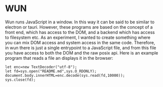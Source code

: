 # WUN

Wun runs JavaScript in a window. In this way it can be said to be similar to electron or tauri. However, these programs are based on the concept of a front end, which has access to the DOM, and a backend which has access to filesystem etc. As an experiment, I wanted to create something where you can mix DOM access and system access in the same code. Therefore, in wun there is just a single entrypoint to a JavaScript file, and from this file you have access to both the DOM and the raw posix api. Here is an example program that reads a file an displays it in the browser:

    let enc=new TextDecoder("utf-8");
    let fd=sys.open("README.md",sys.O_RDONLY);
    document.body.innerHTML=enc.decode(sys.read(fd,10000));
    sys.close(fd);
